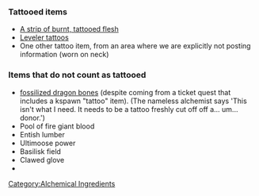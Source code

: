### Tattooed items

-   [A strip of burnt, tattooed
    flesh](Strip_of_Burnt,_Tattooed_Flesh "wikilink")
-   [Leveler tattoos](Leveler_Tattoos "wikilink")
-   One other tattoo item, from an area where we are explicitly not
    posting information (worn on neck)

### Items that do not count as tattooed

-   [fossilized dragon bones](Fossilized_Dragon_Bones "wikilink")
    (despite coming from a ticket quest that includes a kspawn "tattoo"
    item). (The nameless alchemist says 'This isn't what I need. It
    needs to be a tattoo freshly cut off off a... um... donor.')
-   Pool of fire giant blood
-   Entish lumber
-   Ultimoose power
-   Basilisk field
-   Clawed glove
-   

[Category:Alchemical
Ingredients](Category:Alchemical_Ingredients "wikilink")
